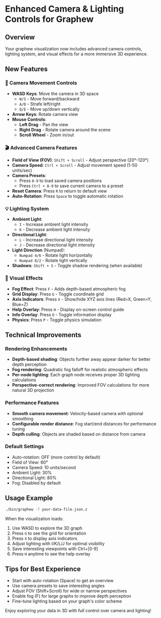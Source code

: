 # Enhanced Camera & Lighting Controls for Graphew

## Overview
Your graphew visualization now includes advanced camera controls, lighting system, and visual effects for a more immersive 3D experience.

## New Features

### 🎥 Camera Movement Controls
- **WASD Keys**: Move the camera in 3D space
  - `W/S` - Move forward/backward
  - `A/D` - Strafe left/right  
  - `Q/E` - Move up/down vertically
- **Arrow Keys**: Rotate camera view
- **Mouse Controls**:
  - **Left Drag** - Pan the view
  - **Right Drag** - Rotate camera around the scene
  - **Scroll Wheel** - Zoom in/out

### 🎬 Advanced Camera Features
- **Field of View (FOV)**: `Shift + Scroll` - Adjust perspective (20°-120°)
- **Camera Speed**: `Ctrl + Scroll` - Adjust movement speed (1-50 units/sec)
- **Camera Presets**:
  - Press `0-9` to load saved camera positions
  - Press `Ctrl + 0-9` to save current camera to a preset
- **Reset Camera**: Press `R` to return to default view
- **Auto-Rotation**: Press `Space` to toggle automatic rotation

### 💡 Lighting System
- **Ambient Light**: 
  - `I` - Increase ambient light intensity
  - `K` - Decrease ambient light intensity
- **Directional Light**:
  - `L` - Increase directional light intensity  
  - `J` - Decrease directional light intensity
- **Light Direction** (Numpad):
  - `Numpad 4/6` - Rotate light horizontally
  - `Numpad 8/2` - Rotate light vertically
- **Shadows**: `Shift + S` - Toggle shadow rendering (when available)

### 🎨 Visual Effects
- **Fog Effect**: Press `F` - Adds depth-based atmospheric fog
- **Grid Display**: Press `G` - Toggle coordinate grid
- **Axis Indicators**: Press `X` - Show/hide XYZ axis lines (Red=X, Green=Y, Blue=Z)
- **Help Overlay**: Press `H` - Display on-screen control guide
- **Info Overlay**: Press `O` - Toggle information display
- **Physics**: Press `P` - Toggle physics simulation

## Technical Improvements

### Rendering Enhancements
- **Depth-based shading**: Objects further away appear darker for better depth perception
- **Fog rendering**: Quadratic fog falloff for realistic atmospheric effects
- **Per-node lighting**: Each graph node receives proper 3D lighting calculations
- **Perspective-correct rendering**: Improved FOV calculations for more natural 3D projection

### Performance Features
- **Smooth camera movement**: Velocity-based camera with optional smoothing
- **Configurable render distance**: Fog start/end distances for performance tuning
- **Depth culling**: Objects are shaded based on distance from camera

### Default Settings
- Auto-rotation: OFF (more control by default)
- Field of View: 60°
- Camera Speed: 10 units/second
- Ambient Light: 30%
- Directional Light: 80%
- Fog: Disabled by default

## Usage Example
```bash
./bin/graphew -f your-data-file.json.z
```

When the visualization loads:
1. Use WASD to explore the 3D graph
2. Press `G` to see the grid for orientation
3. Press `X` to display axis indicators
4. Adjust lighting with I/K/L/J for optimal visibility
5. Save interesting viewpoints with Ctrl+[0-9]
6. Press `H` anytime to see the help overlay

## Tips for Best Experience
- Start with auto-rotation (Space) to get an overview
- Use camera presets to save interesting angles
- Adjust FOV (Shift+Scroll) for wide or narrow perspectives
- Enable fog (F) for large graphs to improve depth perception
- Fine-tune lighting based on your graph's color scheme

Enjoy exploring your data in 3D with full control over camera and lighting!
